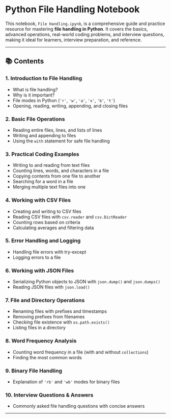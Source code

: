 # Python File Handling Notebook

This notebook, `File Handling.ipynb`, is a comprehensive guide and practice resource for mastering **file handling in Python**. It covers the basics, advanced operations, real-world coding problems, and interview questions, making it ideal for learners, interview preparation, and reference.

---

## 📚 Contents

### 1. Introduction to File Handling
- What is file handling?
- Why is it important?
- File modes in Python (`'r'`, `'w'`, `'a'`, `'x'`, `'b'`, `'t'`)
- Opening, reading, writing, appending, and closing files

### 2. Basic File Operations
- Reading entire files, lines, and lists of lines
- Writing and appending to files
- Using the `with` statement for safe file handling

### 3. Practical Coding Examples
- Writing to and reading from text files
- Counting lines, words, and characters in a file
- Copying contents from one file to another
- Searching for a word in a file
- Merging multiple text files into one

### 4. Working with CSV Files
- Creating and writing to CSV files
- Reading CSV files with `csv.reader` and `csv.DictReader`
- Counting rows based on criteria
- Calculating averages and filtering data

### 5. Error Handling and Logging
- Handling file errors with try-except
- Logging errors to a file

### 6. Working with JSON Files
- Serializing Python objects to JSON with `json.dump()` and `json.dumps()`
- Reading JSON files with `json.load()`

### 7. File and Directory Operations
- Renaming files with prefixes and timestamps
- Removing prefixes from filenames
- Checking file existence with `os.path.exists()`
- Listing files in a directory

### 8. Word Frequency Analysis
- Counting word frequency in a file (with and without `collections`)
- Finding the most common words

### 9. Binary File Handling
- Explanation of `'rb'` and `'wb'` modes for binary files

### 10. Interview Questions & Answers
- Commonly asked file handling questions with concise answers

---